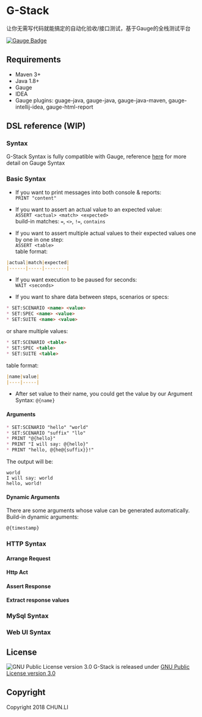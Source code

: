 # G-Stack
让你无需写代码就能搞定的自动化验收/接口测试，基于Gauge的全栈测试平台

[![Gauge Badge](https://gauge.org/Gauge_Badge.svg)](https://gauge.org)

## Requirements
* Maven 3+
* Java 1.8+
* Gauge
* IDEA
* Gauge plugins: guage-java, gauge-java, gauge-java-maven, gauge-intellij-idea, gauge-html-report

## DSL reference (WIP)
### Syntax
G-Stack Syntax is fully compatible with Gauge, reference [here](https://docs.gauge.org/latest/writing-specifications.html) for more detail on Gauge Syntax

### Basic Syntax
* If you want to print messages into both console & reports:<br>
`PRINT "content"`

* If you want to assert an actual value to an expected value:
<br>`ASSERT <actual> <match> <expected>`<br>
build-in matches: `=`, `<>`, `!=`, `contains`

* If you want to assert multiple actual values to their expected values one by one in one step:<br>
`ASSERT <table>`<br>
table format: 
```markdown
|actual|match|expected|
|------|-----|--------|
```

* If you want execution to be paused for seconds:<br>
`WAIT <seconds>`

* If you want to share data between steps, scenarios or specs:<br>
``` markdown
* SET:SCENARIO <name> <value>
* SET:SPEC <name> <value>
* SET:SUITE <name> <value>
```
or share multiple values:
```markdown
* SET:SCENARIO <table>
* SET:SPEC <table>
* SET:SUITE <table>
```
table format: 
```markdown
|name|value|
|----|-----|
```


* After set value to their name, you could get the value by our Argument Syntax: 
`@{name}`

#### Arguments
```markdown
* SET:SCENARIO "hello" "world"
* SET:SCENARIO "suffix" "llo"
* PRINT "@{hello}"
* PRINT "I will say: @{hello}"
* PRINT "hello, @{he@{suffix}}!"
```

The output will be:
```
world
I will say: world
hello, world!
```

#### Dynamic Arguments
There are some arguments whose value can be generated automatically.
Build-in dynamic arguments:

```markdown
@{timestamp}
```

### HTTP Syntax
#### Arrange Request

#### Http Act

#### Assert Response

#### Extract response values


### MySql Syntax


### Web UI Syntax




## License

![GNU Public License version 3.0](http://www.gnu.org/graphics/gplv3-127x51.png)
G-Stack is released under [GNU Public License version 3.0](http://www.gnu.org/licenses/gpl-3.0.txt)

## Copyright

Copyright 2018 CHUN.LI
